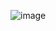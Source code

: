 ![image](https://user-images.githubusercontent.com/25907273/32363051-496ed7d6-c03b-11e7-890b-c2c9e8c63685.png)

